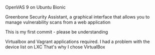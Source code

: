 OpenVAS 9 on Ubuntu Bionic 

Greenbone Security Assistant, a graphical interface that allows you to manage vulnerability scans from a web application

This is my first commit - please be understanding

Virtualbox and Vagrant applications required.
I had a problem with the device list on LXC
That's why I chose VirtualBox
